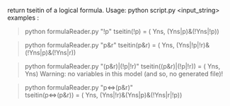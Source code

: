 return tseitin of a logical formula.
Usage: python script.py <input_string>
examples :

> python formulaReader.py "!p"
tseitin(!p) = ( Yns, (Yns|p)&(!Yns|!p))

> python formulaReader.py "p&r"
tseitin(p&r) = ( Yns, (Yns|!p|!r)&(!Yns|p)&(!Yns|r))

> python formulaReader.py "(p&r)|(!p|!r)"
tseitin((p&r)|(!p|!r)) = ( Yns, Yns)
Warning: no variables in this model (and so, no generated file)!

> python formulaReader.py "p<=>(p&r)"    
tseitin(p<=>(p&r)) = ( Yns, (Yns|!r)&(Yns|p)&(!Yns|r|!p))
